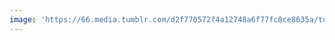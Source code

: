 ```yaml
---
image: 'https://66.media.tumblr.com/d2f770572f4a12748a6f77fc8ce8635a/tumblr_neud3qwd0c1tbdx3so1_1280.jpg'
---
```

